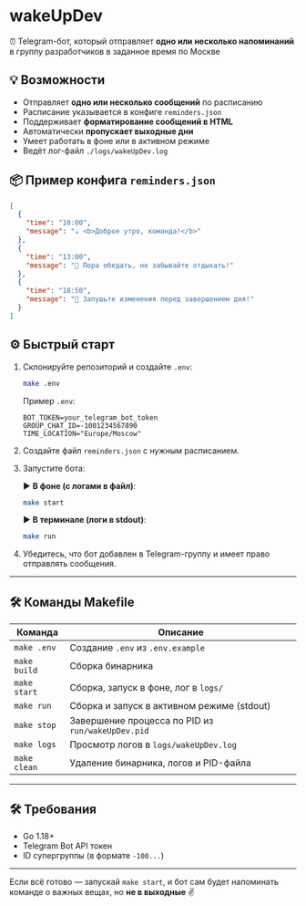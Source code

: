 # wakeUpDev

⏰ Telegram-бот, который отправляет **одно или несколько напоминаний** в группу разработчиков в заданное время по Москве

## 💡 Возможности

* Отправляет **одно или несколько сообщений** по расписанию
* Расписание указывается в конфиге `reminders.json`
* Поддерживает **форматирование сообщений в HTML**
* Автоматически **пропускает выходные дни**
* Умеет работать в фоне или в активном режиме
* Ведёт лог-файл `./logs/wakeUpDev.log`

## 📦 Пример конфига `reminders.json`

```json
[
  {
    "time": "10:00",
    "message": "☕ <b>Доброе утро, команда!</b>"
  },
  {
    "time": "13:00",
    "message": "🍝 Пора обедать, не забывайте отдыхать!"
  },
  {
    "time": "18:50",
    "message": "📌 Запушьте изменения перед завершением дня!"
  }
]
```

## ⚙️ Быстрый старт

1. Склонируйте репозиторий и создайте `.env`:

   ```bash
   make .env
   ```

   Пример `.env`:

   ```env
   BOT_TOKEN=your_telegram_bot_token
   GROUP_CHAT_ID=-1001234567890
   TIME_LOCATION="Europe/Moscow"
   ```

2. Создайте файл `reminders.json` с нужным расписанием.

3. Запустите бота:

   ▶️ **В фоне (с логами в файл)**:

   ```bash
   make start
   ```

   ▶️ **В терминале (логи в stdout)**:

   ```bash
   make run
   ```

4. Убедитесь, что бот добавлен в Telegram-группу и имеет право отправлять сообщения.

---

## 🛠 Команды Makefile

| Команда      | Описание                                             |
|--------------|------------------------------------------------------|
| `make .env`  | Создание `.env` из `.env.example`                    |
| `make build` | Сборка бинарника                                     |
| `make start` | Сборка, запуск в фоне, лог в `logs/`                 |
| `make run`   | Сборка и запуск в активном режиме (stdout)           |
| `make stop`  | Завершение процесса по PID из `run/wakeUpDev.pid` |
| `make logs`  | Просмотр логов в `logs/wakeUpDev.log`             |
| `make clean` | Удаление бинарника, логов и PID-файла                |

---

## 🛠 Требования

* Go 1.18+
* Telegram Bot API токен
* ID супергруппы (в формате `-100...`)

---

Если всё готово — запускай `make start`, и бот сам будет напоминать команде о важных вещах, но **не в выходные** ✌️
